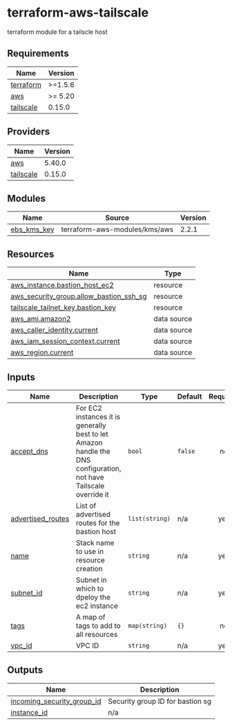 # terraform-aws-tailscale
terraform module for a tailscle host

<!-- BEGIN_TF_DOCS -->
## Requirements

| Name | Version |
|------|---------|
| <a name="requirement_terraform"></a> [terraform](#requirement\_terraform) | >=1.5.6 |
| <a name="requirement_aws"></a> [aws](#requirement\_aws) | >= 5.20 |
| <a name="requirement_tailscale"></a> [tailscale](#requirement\_tailscale) | 0.15.0 |

## Providers

| Name | Version |
|------|---------|
| <a name="provider_aws"></a> [aws](#provider\_aws) | 5.40.0 |
| <a name="provider_tailscale"></a> [tailscale](#provider\_tailscale) | 0.15.0 |

## Modules

| Name | Source | Version |
|------|--------|---------|
| <a name="module_ebs_kms_key"></a> [ebs\_kms\_key](#module\_ebs\_kms\_key) | terraform-aws-modules/kms/aws | 2.2.1 |

## Resources

| Name | Type |
|------|------|
| [aws_instance.bastion_host_ec2](https://registry.terraform.io/providers/hashicorp/aws/latest/docs/resources/instance) | resource |
| [aws_security_group.allow_bastion_ssh_sg](https://registry.terraform.io/providers/hashicorp/aws/latest/docs/resources/security_group) | resource |
| [tailscale_tailnet_key.bastion_key](https://registry.terraform.io/providers/tailscale/tailscale/0.15.0/docs/resources/tailnet_key) | resource |
| [aws_ami.amazon2](https://registry.terraform.io/providers/hashicorp/aws/latest/docs/data-sources/ami) | data source |
| [aws_caller_identity.current](https://registry.terraform.io/providers/hashicorp/aws/latest/docs/data-sources/caller_identity) | data source |
| [aws_iam_session_context.current](https://registry.terraform.io/providers/hashicorp/aws/latest/docs/data-sources/iam_session_context) | data source |
| [aws_region.current](https://registry.terraform.io/providers/hashicorp/aws/latest/docs/data-sources/region) | data source |

## Inputs

| Name | Description | Type | Default | Required |
|------|-------------|------|---------|:--------:|
| <a name="input_accept_dns"></a> [accept\_dns](#input\_accept\_dns) | For EC2 instances it is generally best to let Amazon handle the DNS configuration, not have Tailscale override it | `bool` | `false` | no |
| <a name="input_advertised_routes"></a> [advertised\_routes](#input\_advertised\_routes) | List of advertised routes for the bastion host | `list(string)` | n/a | yes |
| <a name="input_name"></a> [name](#input\_name) | Stack name to use in resource creation | `string` | n/a | yes |
| <a name="input_subnet_id"></a> [subnet\_id](#input\_subnet\_id) | Subnet in which to dpeloy the ec2 instance | `string` | n/a | yes |
| <a name="input_tags"></a> [tags](#input\_tags) | A map of tags to add to all resources | `map(string)` | `{}` | no |
| <a name="input_vpc_id"></a> [vpc\_id](#input\_vpc\_id) | VPC ID | `string` | n/a | yes |

## Outputs

| Name | Description |
|------|-------------|
| <a name="output_incoming_security_group_id"></a> [incoming\_security\_group\_id](#output\_incoming\_security\_group\_id) | Security group ID for bastion sg |
| <a name="output_instance_id"></a> [instance\_id](#output\_instance\_id) | n/a |
<!-- END_TF_DOCS -->